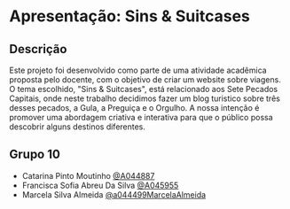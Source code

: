 # Apresentação: Sins & Suitcases

## Descrição
Este projeto foi desenvolvido como parte de uma atividade acadêmica proposta pelo docente, com o objetivo de criar um website sobre viagens. O tema escolhido, "Sins & Suitcases", está relacionado aos Sete Pecados Capitais, onde neste trabalho decidimos fazer um blog turistico sobre três desses pecados, a Gula, a Preguiça e o Orgulho. A nossa intenção é promover uma abordagem criativa e interativa para que o público possa descobrir alguns destinos diferentes.


## Grupo 10

* Catarina Pinto Moutinho [@A044887](https://github.com/A044887)
* Francisca Sofia Abreu Da Silva [@A045955](https://github.com/A045955)
* Marcela Silva Almeida [@a044499MarcelaAlmeida](https://github.com/a044499MarcelaAlmeida)
